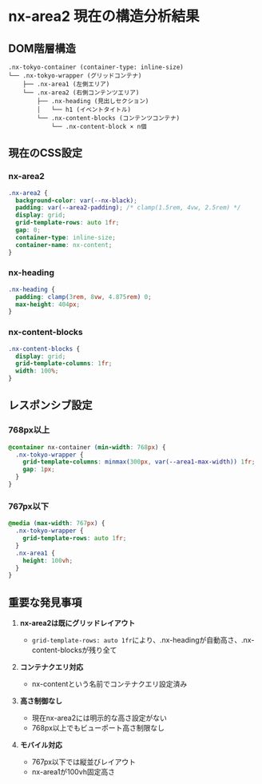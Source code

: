 # nx-area2 現在の構造分析結果

## DOM階層構造
```
.nx-tokyo-container (container-type: inline-size)
└── .nx-tokyo-wrapper (グリッドコンテナ)
    ├── .nx-area1 (左側エリア)
    └── .nx-area2 (右側コンテンツエリア)
        ├── .nx-heading (見出しセクション)
        │   └── h1 (イベントタイトル)
        └── .nx-content-blocks (コンテンツコンテナ)
            └── .nx-content-block × n個
```

## 現在のCSS設定

### nx-area2
```css
.nx-area2 {
  background-color: var(--nx-black);
  padding: var(--area2-padding); /* clamp(1.5rem, 4vw, 2.5rem) */
  display: grid;
  grid-template-rows: auto 1fr;
  gap: 0;
  container-type: inline-size;
  container-name: nx-content;
}
```

### nx-heading
```css
.nx-heading {
  padding: clamp(3rem, 8vw, 4.875rem) 0;
  max-height: 404px;
}
```

### nx-content-blocks
```css
.nx-content-blocks {
  display: grid;
  grid-template-columns: 1fr;
  width: 100%;
}
```

## レスポンシブ設定

### 768px以上
```css
@container nx-container (min-width: 768px) {
  .nx-tokyo-wrapper {
    grid-template-columns: minmax(300px, var(--area1-max-width)) 1fr;
    gap: 1px;
  }
}
```

### 767px以下
```css
@media (max-width: 767px) {
  .nx-tokyo-wrapper {
    grid-template-rows: auto 1fr;
  }
  .nx-area1 {
    height: 100vh;
  }
}
```

## 重要な発見事項

1. **nx-area2は既にグリッドレイアウト**
   - `grid-template-rows: auto 1fr`により、.nx-headingが自動高さ、.nx-content-blocksが残り全て

2. **コンテナクエリ対応**
   - nx-contentという名前でコンテナクエリ設定済み

3. **高さ制御なし**
   - 現在nx-area2には明示的な高さ設定がない
   - 768px以上でもビューポート高さ制限なし

4. **モバイル対応**
   - 767px以下では縦並びレイアウト
   - nx-area1が100vh固定高さ